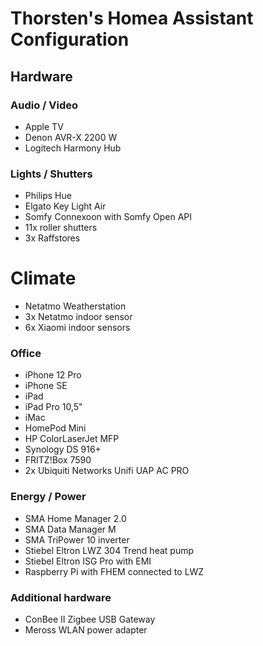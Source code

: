 # Thorsten's Homea Assistant Configuration

## Hardware

### Audio / Video
* Apple TV
* Denon AVR-X 2200 W
* Logitech Harmony Hub

### Lights / Shutters
* Philips Hue
* Elgato Key Light Air
* Somfy Connexoon with Somfy Open API
* 11x roller shutters
* 3x Raffstores

# Climate
* Netatmo Weatherstation
* 3x Netatmo indoor sensor
* 6x Xiaomi indoor sensors

### Office
* iPhone 12 Pro
* iPhone SE
* iPad
* iPad Pro 10,5"
* iMac
* HomePod Mini
* HP ColorLaserJet MFP
* Synology DS 916+
* FRITZ!Box 7590
* 2x Ubiquiti Networks Unifi UAP AC PRO

### Energy / Power
* SMA Home Manager 2.0
* SMA Data Manager M
* SMA TriPower 10 inverter
* Stiebel Eltron LWZ 304 Trend heat pump
* Stiebel Eltron ISG Pro with EMI
* Raspberry Pi with FHEM connected to LWZ

### Additional hardware
* ConBee II Zigbee USB Gateway
* Meross WLAN power adapter
